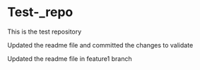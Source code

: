 # Test-_repo
This is the test repository

Updated the readme file and committed the changes to validate

Updated the readme file in feature1 branch
